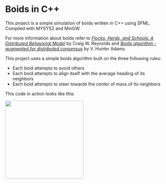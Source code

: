 # **Boids in C++**

This project is a simple simulation of boids written in C++ using SFML.
Compiled with MYSYS2 and MinGW.

For more information about boids refer to [*Flocks, Herds, and Schools: A Distributed Behavioral Model*](https://www.cs.toronto.edu/~dt/siggraph97-course/cwr87/) by Craig W. Reynolds and [*Boids algorithm - augmented for distributed consensus*](https://vanhunteradams.com/Pico/Animal_Movement/Boids-algorithm.html) by V. Hunter Adams.

This project uses a simple boids algorithm built on the three following rules:
<ul>
  <li>Each boid attempts to avoid others</li>
  <li>Each boid attempts to align itself with the average heading of its neighbors</li>
  <li>Each boid attempts to steer towards the center of mass of its neighbors</li>
</ul>

This code in action looks like this:

<img src="readme_assets/boids_example.gif" width="250" height="250" />
